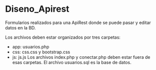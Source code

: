 # Diseno_Apirest
Formularios realizados para una ApiRest donde se puede pasar y editar datos en la BD.

Los archivos deben estar organizados por tres carpetas:
- app: usuarios.php
- css: css.css y bootstrap.css
- js: js.js
Los archivos index.php y conectar.php deben estar fuera de esas carpetas.
El archivo usuarios.sql es la base de datos.
